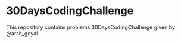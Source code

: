 # 30DaysCodingChallenge

This repository contains problems 30DaysCodingChallenge given by @arsh_goyal
